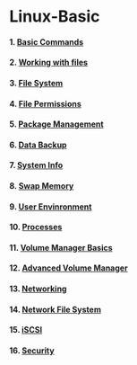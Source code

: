 # Linux-Basic

#### 1. [Basic Commands](https://github.com/vqmanh/Linux-Basic/blob/master/Basic%20Commands.md)
#### 2. [Working with files](https://github.com/vqmanh/Linux-Basic/blob/master/Working%20with%20files.md)
#### 3. [File System](https://github.com/vqmanh/Linux-Basic/blob/master/File%20System.md)
#### 4. [File Permissions](https://github.com/vqmanh/Linux-Basic/blob/master/File%20Permissions.md)
#### 5. [Package Management](https://github.com/vqmanh/Linux-Basic/blob/master/Package%20Management.md)
#### 6. [Data Backup](https://github.com/vqmanh/Linux-Basic/blob/master/Data%20Backup.md)
#### 7. [System Info](https://github.com/vqmanh/Linux-Basic/blob/master/System%20Info.md)
#### 8. [Swap Memory](https://github.com/vqmanh/Linux-Basic/blob/master/Swap%20Memory.md)
#### 9. [User Envinronment](https://github.com/vqmanh/Linux-Basic/blob/master/Users%20and%20Groups.md)
#### 10. [Processes](https://github.com/vqmanh/Linux-Basic/blob/master/Linux%20processes.md)
#### 11. [Volume Manager Basics](https://github.com/vqmanh/Linux-Basic/blob/master/Volume%20Manager%20Basics.md)
#### 12. [Advanced Volume Manager]()
#### 13. [Networking](https://github.com/vqmanh/Linux-Basic/blob/master/Networking.md)
#### 14. [Network File System](https://github.com/vqmanh/Linux-Basic/blob/master/Network%20File%20System.md)
#### 15. [iSCSI]()
#### 16. [Security]()
